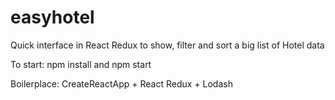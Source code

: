 # easyhotel
Quick interface in React Redux to show, filter and sort a big list of Hotel data

To start: npm install and npm start

Boilerplace: CreateReactApp + React Redux + Lodash
